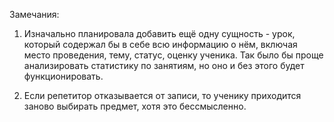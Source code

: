 Замечания:
1. Изначально планировала добавить ещё одну сущность - урок, который содержал бы в себе всю информацию о нём, включая место проведения, тему, статус, оценку ученика. Так было бы проще анализировать статистику по занятиям, но оно и без этого будет функционировать.

2. Если репетитор отказывается от записи, то ученику приходится заново выбирать предмет, хотя это бессмысленно.

   
